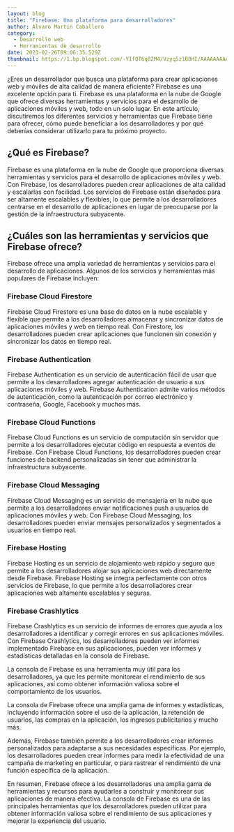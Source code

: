 ```yaml
---
layout: blog
title: "Firebase: Una plataforma para desarrolladores"
author: Alvaro Martin Caballero
category:
  - Desarrollo web
  - Herramientas de desarrollo
date: 2023-02-26T09:06:35.529Z
thumbnail: https://1.bp.blogspot.com/-YIfQT6q8ZM4/Vzyq5z1B8HI/AAAAAAAAAAc/UmWSSMLKtKgtH7CACElUp12zXkrPK5UoACLcB/s1600/image00.png
---
```


¿Eres un desarrollador que busca una plataforma para crear aplicaciones web y móviles de alta calidad de manera eficiente? Firebase es una excelente opción para ti. Firebase es una plataforma en la nube de Google que ofrece diversas herramientas y servicios para el desarrollo de aplicaciones móviles y web, todo en un solo lugar. En este artículo, discutiremos los diferentes servicios y herramientas que Firebase tiene para ofrecer, cómo puede beneficiar a los desarrolladores y por qué deberías considerar utilizarlo para tu próximo proyecto.

## ¿Qué es Firebase?

Firebase es una plataforma en la nube de Google que proporciona diversas herramientas y servicios para el desarrollo de aplicaciones móviles y web. Con Firebase, los desarrolladores pueden crear aplicaciones de alta calidad y escalarlas con facilidad. Los servicios de Firebase están diseñados para ser altamente escalables y flexibles, lo que permite a los desarrolladores centrarse en el desarrollo de aplicaciones en lugar de preocuparse por la gestión de la infraestructura subyacente.

## ¿Cuáles son las herramientas y servicios que Firebase ofrece?

Firebase ofrece una amplia variedad de herramientas y servicios para el desarrollo de aplicaciones. Algunos de los servicios y herramientas más populares de Firebase incluyen:

### Firebase Cloud Firestore

Firebase Cloud Firestore es una base de datos en la nube escalable y flexible que permite a los desarrolladores almacenar y sincronizar datos de aplicaciones móviles y web en tiempo real. Con Firestore, los desarrolladores pueden crear aplicaciones que funcionen sin conexión y sincronizar los datos en tiempo real.

### Firebase Authentication

Firebase Authentication es un servicio de autenticación fácil de usar que permite a los desarrolladores agregar autenticación de usuario a sus aplicaciones móviles y web. Firebase Authentication admite varios métodos de autenticación, como la autenticación por correo electrónico y contraseña, Google, Facebook y muchos más.

### Firebase Cloud Functions

Firebase Cloud Functions es un servicio de computación sin servidor que permite a los desarrolladores ejecutar código en respuesta a eventos de Firebase. Con Firebase Cloud Functions, los desarrolladores pueden crear funciones de backend personalizadas sin tener que administrar la infraestructura subyacente.

### Firebase Cloud Messaging

Firebase Cloud Messaging es un servicio de mensajería en la nube que permite a los desarrolladores enviar notificaciones push a usuarios de aplicaciones móviles y web. Con Firebase Cloud Messaging, los desarrolladores pueden enviar mensajes personalizados y segmentados a usuarios en tiempo real.

### Firebase Hosting

Firebase Hosting es un servicio de alojamiento web rápido y seguro que permite a los desarrolladores alojar sus aplicaciones web directamente desde Firebase. Firebase Hosting se integra perfectamente con otros servicios de Firebase, lo que permite a los desarrolladores crear aplicaciones web altamente escalables y seguras.

### Firebase Crashlytics

Firebase Crashlytics es un servicio de informes de errores que ayuda a los desarrolladores a identificar y corregir errores en sus aplicaciones móviles. Con Firebase Crashlytics, los desarrolladores pueden ver informes implementado Firebase en sus aplicaciones, pueden ver informes y estadísticas detalladas en la consola de Firebase.

La consola de Firebase es una herramienta muy útil para los desarrolladores, ya que les permite monitorear el rendimiento de sus aplicaciones, así como obtener información valiosa sobre el comportamiento de los usuarios.

La consola de Firebase ofrece una amplia gama de informes y estadísticas, incluyendo información sobre el uso de la aplicación, la retención de usuarios, las compras en la aplicación, los ingresos publicitarios y mucho más.

Además, Firebase también permite a los desarrolladores crear informes personalizados para adaptarse a sus necesidades específicas. Por ejemplo, los desarrolladores pueden crear informes para medir la efectividad de una campaña de marketing en particular, o para rastrear el rendimiento de una función específica de la aplicación.

En resumen, Firebase ofrece a los desarrolladores una amplia gama de herramientas y recursos para ayudarles a construir y monitorear sus aplicaciones de manera efectiva. La consola de Firebase es una de las principales herramientas que los desarrolladores pueden utilizar para obtener información valiosa sobre el rendimiento de sus aplicaciones y mejorar la experiencia del usuario.
